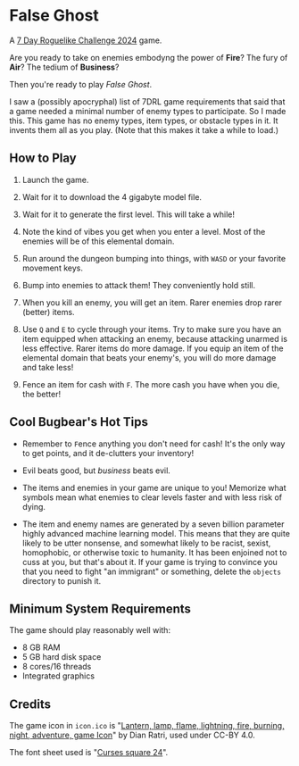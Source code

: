 # False Ghost
A [7 Day Roguelike Challenge 2024](https://itch.io/jam/7drl-challenge-2024) game.

Are you ready to take on enemies embodyng the power of **Fire**?
The fury of **Air**?
The tedium of **Business**?

Then you're ready to play *False Ghost*.

I saw a (possibly apocryphal) list of 7DRL game requirements that said that a game needed a minimal number of enemy types to participate.
So I made this.
This game has no enemy types, item types, or obstacle types in it.
It invents them all as you play.
(Note that this makes it take a while to load.)

## How to Play

1. Launch the game.

2. Wait for it to download the 4 gigabyte model file.

3. Wait for it to generate the first level.
This will take a while!

4. Note the kind of vibes you get when you enter a level.
Most of the enemies will be of this elemental domain.

5. Run around the dungeon bumping into things, with `WASD` or your favorite movement keys.

6. Bump into enemies to attack them!
They conveniently hold still.

7. When you kill an enemy, you will get an item.
Rarer enemies drop rarer (better) items.

8. Use `Q` and `E` to cycle through your items.
Try to make sure you have an item equipped when attacking an enemy, because attacking unarmed is less effective.
Rarer items do more damage.
If you equip an item of the elemental domain that beats your enemy's, you will do more damage and take less!

9. Fence an item for cash with `F`.
The more cash you have when you die, the better!

## Cool Bugbear's Hot Tips

- Remember to `F`ence anything you don't need for cash!
It's the only way to get points, and it de-clutters your inventory!

- Evil beats good, but *business* beats evil.

- The items and enemies in your game are unique to you!
Memorize what symbols mean what enemies to clear levels faster and with less risk of dying.

- The item and enemy names are generated by a seven billion parameter highly advanced machine learning model.
This means that they are quite likely to be utter nonsense, and somewhat likely to be racist, sexist, homophobic, or otherwise toxic to humanity.
It has been enjoined not to cuss at you, but that's about it.
If your game is trying to convince you that you need to fight "an immigrant" or something, delete the `objects` directory to punish it.

## Minimum System Requirements

The game should play reasonably well with:
- 8 GB RAM
- 5 GB hard disk space
- 8 cores/16 threads
- Integrated graphics

## Credits

The game icon in `icon.ico` is "[Lantern, lamp, flame, lightning, fire, burning, night, adventure, game Icon](https://icon-icons.com/icon/lantern-lamp-flame-lightning-fire-burning-night-adventure-game/262436)" by Dian Ratri, used under CC-BY 4.0.

The font sheet used is "[Curses square 24](https://dwarffortresswiki.org/Tileset_repository#Curses_square_24.png)".
 